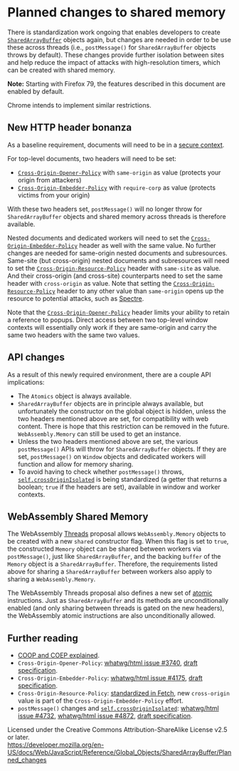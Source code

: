 # Planned changes to shared memory

There is standardization work ongoing that enables developers to create [`SharedArrayBuffer`](../sharedarraybuffer) objects again, but changes are needed in order to be use these across threads (i.e., `postMessage()` for `SharedArrayBuffer` objects throws by default). These changes provide further isolation between sites and help reduce the impact of attacks with high-resolution timers, which can be created with shared memory.

**Note:** Starting with Firefox 79, the features described in this document are enabled by default.

Chrome intends to implement similar restrictions.

## New HTTP header bonanza

As a baseline requirement, documents will need to be in a [secure context](https://developer.mozilla.org/en-US/docs/Web/Security/Secure_Contexts).

For top-level documents, two headers will need to be set:

-   [`Cross-Origin-Opener-Policy`](https://developer.mozilla.org/en-US/docs/Web/HTTP/Headers/Cross-Origin-Opener-Policy) with `same-origin` as value (protects your origin from attackers)
-   [`Cross-Origin-Embedder-Policy`](https://developer.mozilla.org/en-US/docs/Web/HTTP/Headers/Cross-Origin-Embedder-Policy) with `require-corp` as value (protects victims from your origin)

With these two headers set, `postMessage()` will no longer throw for `SharedArrayBuffer` objects and shared memory across threads is therefore available.

Nested documents and dedicated workers will need to set the [`Cross-Origin-Embedder-Policy`](https://developer.mozilla.org/en-US/docs/Web/HTTP/Headers/Cross-Origin-Embedder-Policy) header as well with the same value. No further changes are needed for same-origin nested documents and subresources. Same-site (but cross-origin) nested documents and subresources will need to set the [`Cross-Origin-Resource-Policy`](https://developer.mozilla.org/en-US/docs/Web/HTTP/Headers/Cross-Origin-Resource-Policy) header with `same-site` as value. And their cross-origin (and cross-site) counterparts need to set the same header with `cross-origin` as value. Note that setting the [`Cross-Origin-Resource-Policy`](https://developer.mozilla.org/en-US/docs/Web/HTTP/Headers/Cross-Origin-Resource-Policy) header to any other value than `same-origin` opens up the resource to potential attacks, such as [Spectre](<https://en.wikipedia.org/wiki/Spectre_(security_vulnerability)>).

Note that the [`Cross-Origin-Opener-Policy`](https://developer.mozilla.org/en-US/docs/Web/HTTP/Headers/Cross-Origin-Opener-Policy) header limits your ability to retain a reference to popups. Direct access between two top-level window contexts will essentially only work if they are same-origin and carry the same two headers with the same two values.

## API changes

As a result of this newly required environment, there are a couple API implications:

-   The `Atomics` object is always available.
-   `SharedArrayBuffer` objects are in principle always available, but unfortunately the constructor on the global object is hidden, unless the two headers mentioned above are set, for compatibility with web content. There is hope that this restriction can be removed in the future. `WebAssembly.Memory` can still be used to get an instance.
-   Unless the two headers mentioned above are set, the various `postMessage()` APIs will throw for `SharedArrayBuffer` objects. If they are set, `postMessage()` on `Window` objects and dedicated workers will function and allow for memory sharing.
-   To avoid having to check whether `postMessage()` throws, [`self.crossOriginIsolated`](https://developer.mozilla.org/en-US/docs/Web/API/WindowOrWorkerGlobalScope/crossOriginIsolated) is being standardized (a getter that returns a boolean; `true` if the headers are set), available in window and worker contexts.

## WebAssembly Shared Memory

The WebAssembly [Threads](https://github.com/WebAssembly/threads/blob/master/proposals/threads/Overview.md) proposal allows `WebAssembly.Memory` objects to be created with a new `shared` constructor flag. When this flag is set to `true`, the constructed `Memory` object can be shared between workers via `postMessage()`, just like `SharedArrayBuffer`, and the backing `buffer` of the `Memory` object is a `SharedArrayBuffer`. Therefore, the requirements listed above for sharing a `SharedArrayBuffer` between workers also apply to sharing a `WebAssembly.Memory`.

The WebAssembly Threads proposal also defines a new set of [atomic](https://github.com/WebAssembly/threads/blob/master/proposals/threads/Overview.md#atomic-memory-accesses) instructions. Just as `SharedArrayBuffer` and its methods are unconditionally enabled (and only sharing between threads is gated on the new headers), the WebAssembly atomic instructions are also unconditionally allowed.

## Further reading

-   [COOP and COEP explained](https://docs.google.com/document/d/1zDlfvfTJ_9e8Jdc8ehuV4zMEu9ySMCiTGMS9y0GU92k/edit).
-   `Cross-Origin-Opener-Policy`: [whatwg/html issue \#3740](https://github.com/whatwg/html/issues/3740), [draft specification](https://gist.github.com/annevk/6f2dd8c79c77123f39797f6bdac43f3e).
-   `Cross-Origin-Embedder-Policy`: [whatwg/html issue \#4175](https://github.com/whatwg/html/issues/4175), [draft specification](https://mikewest.github.io/corpp/).
-   `Cross-Origin-Resource-Policy`: [standardized in Fetch](https://fetch.spec.whatwg.org/#cross-origin-resource-policy-header), new `cross-origin` value is part of the `Cross-Origin-Embedder-Policy` effort.
-   `postMessage()` changes and [`self.crossOriginIsolated`](https://developer.mozilla.org/en-US/docs/Web/API/WindowOrWorkerGlobalScope/crossOriginIsolated): [whatwg/html issue \#4732](https://github.com/whatwg/html/issues/4732), [whatwg/html issue \#4872](https://github.com/whatwg/html/issues/4872), [draft specification](https://github.com/whatwg/html/pull/4734).

 
Licensed under the Creative Commons Attribution-ShareAlike License v2.5 or later.  
<a href="https://developer.mozilla.org/en-US/docs/Web/JavaScript/Reference/Global_Objects/SharedArrayBuffer/Planned_changes" class="_attribution-link">https://developer.mozilla.org/en-US/docs/Web/JavaScript/Reference/Global_Objects/SharedArrayBuffer/Planned_changes</a>
